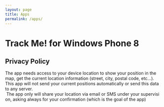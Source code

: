 ```yaml
---
layout: page
title: Apps
permalink: /apps/
---
```

# Track Me! for Windows Phone 8


## Privacy Policy

The app needs access to your device location to show your position in the map, get the current location information (street, city, postal code, etc&#8230;).  This app will not send your current positions automatically or send this data to any server.  The app only will share your location via email or SMS under your supervision, asking always for your confirmation (which is the goal of the app)
